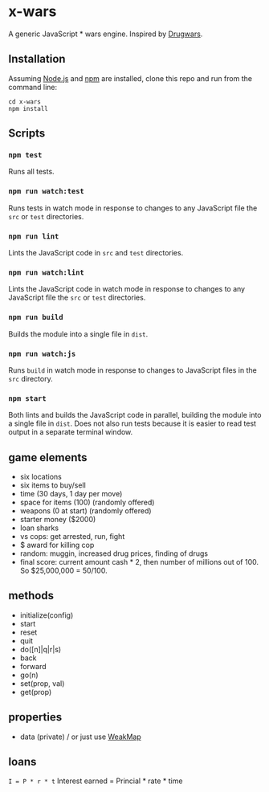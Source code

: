 # x-wars
A generic JavaScript * wars engine. Inspired by [Drugwars](https://en.wikipedia.org/wiki/Drugwars).

## Installation
Assuming [Node.js](https://nodejs.org/) and [npm](https://www.npmjs.com) are installed, clone this repo and run from the command line:
```
cd x-wars
npm install
```

## Scripts

### `npm test`
Runs all tests.

### `npm run watch:test`
Runs tests in watch mode in response to changes to any JavaScript file the `src` or `test` directories.

### `npm run lint`
Lints the JavaScript code in `src` and `test` directories.

### `npm run watch:lint`
Lints the JavaScript code in watch mode in response to changes to any JavaScript file the `src` or `test` directories.

### `npm run build`
Builds the module into a single file in `dist`.

### `npm run watch:js`
Runs `build` in watch mode in response to changes to JavaScript files in the `src` directory.

### `npm start`
Both lints and builds the JavaScript code in parallel, building the module into a single file in `dist`. Does not also run tests because it is easier to read test output in a separate terminal window.

## game elements
- six locations
- six items to buy/sell
- time (30 days, 1 day per move)
- space for items (100) (randomly offered)
- weapons (0 at start) (randomly offered)
- starter money ($2000)
- loan sharks
- vs cops: get arrested, run, fight
- $ award for killing cop
- random: muggin, increased drug prices, finding of drugs
- final score: current amount cash * 2, then number of millions out of 100. So $25,000,000 = 50/100.

## methods
- initialize(config)
- start
- reset
- quit
- do([n]|q|r|s)
- back
- forward
- go(n)
- set(prop, val)
- get(prop)

## properties
- data (private) / or just use [WeakMap](http://2ality.com/2016/01/private-data-classes.html)

## loans
```I = P * r * t```
Interest earned = Princial * rate * time
